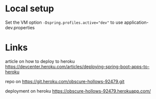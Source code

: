 # Local setup

Set the VM option `-Dspring.profiles.active="dev"` to use application-dev.properties

# Links
article on how to deploy to heroku
https://devcenter.heroku.com/articles/deploying-spring-boot-apps-to-heroku

repo on
https://git.heroku.com/obscure-hollows-92479.git

deployment on heroku
https://obscure-hollows-92479.herokuapp.com/

